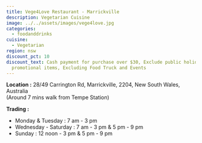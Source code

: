 ```yaml
---
title: Vege4Love Restaurant - Marrickville
description: Vegetarian Cuisine
image: ../../assets/images/vege4love.jpg
categories:
  - foodanddrinks
cuisine:
  - Vegetarian
region: nsw
discount_pct: 10
discount_text: Cash payment for purchase over $30, Exclude public holidays and
  promotional items, Excluding Food Truck and Events
---
```


**Location :** 28/49 Carrington Rd, Marrickville, 2204, New South Wales, Australia\
(Around 7 mins walk from Tempe Station)

**Trading :**

- Monday & Tuesday : 7 am - 3 pm
- Wednesday - Saturday : 7 am - 3 pm & 5 pm - 9 pm
- Sunday : 12 noon - 3 pm & 5 pm - 9 pm

